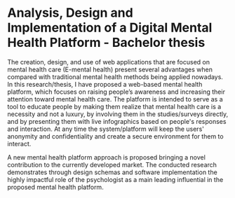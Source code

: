 # Analysis, Design and Implementation of a Digital Mental Health Platform - Bachelor thesis
The creation, design, and use of web applications that are focused on mental health care (E-mental health) present several advantages when compared with traditional mental health methods being applied nowadays. 
In this research/thesis, I have proposed a web-based mental health platform, which focuses on raising people’s awareness and increasing their attention toward mental health care. 
The platform is intended to serve as a tool to educate people by making them realize that mental health care is a necessity and not a luxury, by involving them in the studies/surveys directly, and by presenting them with live infographics based on people's responses and interaction. 
At any time the system/platform will keep the users' anonymity and confidentiality and create a secure environment for them to interact.

A new mental health platform approach is proposed bringing a novel contribution to the currently developed market. The conducted research demonstrates through design schemas and software implementation the highly impactful role of the psychologist as a main leading influential in the proposed mental health platform.

